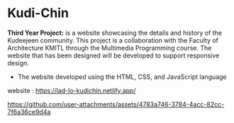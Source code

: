 # Kudi-Chin
**Third Year Project:** is a website showcasing the details and history of the Kudeejeen community. This project is a collaboration with the Faculty of Architecture KMITL through the Multimedia Programming course. The website that has been designed will be developed to support responsive design.
- The website developed using the HTML, CSS, and JavaScript language

website : https://lad-lo-kudichin.netlify.app/


https://github.com/user-attachments/assets/4783a746-3784-4acc-82cc-7f6a36ce9d4a


